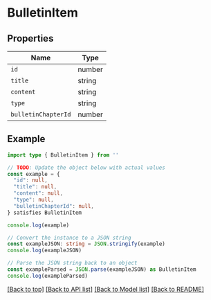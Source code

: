 
# BulletinItem


## Properties

Name | Type
------------ | -------------
`id` | number
`title` | string
`content` | string
`type` | string
`bulletinChapterId` | number

## Example

```typescript
import type { BulletinItem } from ''

// TODO: Update the object below with actual values
const example = {
  "id": null,
  "title": null,
  "content": null,
  "type": null,
  "bulletinChapterId": null,
} satisfies BulletinItem

console.log(example)

// Convert the instance to a JSON string
const exampleJSON: string = JSON.stringify(example)
console.log(exampleJSON)

// Parse the JSON string back to an object
const exampleParsed = JSON.parse(exampleJSON) as BulletinItem
console.log(exampleParsed)
```

[[Back to top]](#) [[Back to API list]](../README.md#api-endpoints) [[Back to Model list]](../README.md#models) [[Back to README]](../README.md)


